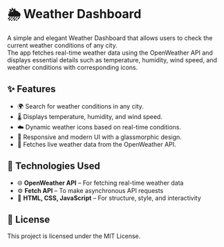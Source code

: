 # 🌦 **Weather Dashboard**
A simple and elegant Weather Dashboard that allows users to check the current weather conditions of any city.<br> The app fetches real-time weather data using the OpenWeather API and displays essential details such as temperature, humidity, wind speed, and weather conditions with corresponding icons.

## **✨ Features**
- 🌍 Search for weather conditions in any city.
- 🌡 Displays temperature, humidity, and wind speed.
- ☁️ Dynamic weather icons based on real-time conditions.
- 🔄 Responsive and modern UI with a glassmorphic design.
- 🚀 Fetches live weather data from the OpenWeather API.

## 🔧 **Technologies Used**

- 🌐 **OpenWeather API** – For fetching real-time weather data
- ⚙️ **Fetch API** – To make asynchronous API requests
- 🧩 **HTML, CSS, JavaScript** – For structure, style, and interactivity

## **📜 License**

This project is licensed under the MIT License.
